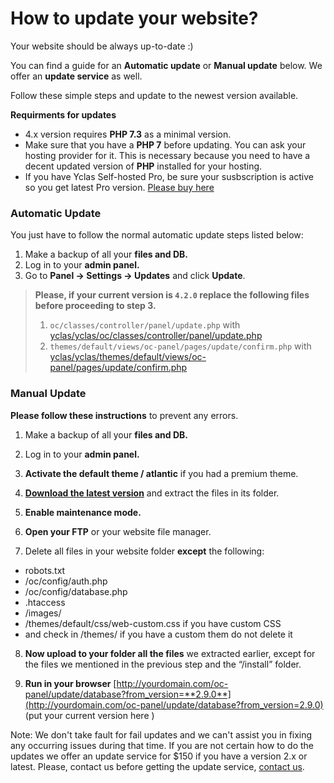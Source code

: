 # How to update your website?

Your website should be always up-to-date :)

You can find a guide for an **Automatic update** or **Manual update** below. We offer an **update service** as well.

Follow these simple steps and update to the newest version available.

**Requirments for updates**



 - 4.x version requires **PHP 7.3** as a minimal version.
 - Make sure that you have a **PHP 7** before updating. You can ask your hosting provider for it. This is necessary because you need to have a decent updated version of **PHP** installed for your hosting.
 - If you have Yclas Self-hosted Pro, be sure your susbscription is active so you get latest Pro version. [Please buy here](https://yclas.com/self-hosted.html)




### Automatic Update

You just have to follow the normal automatic update steps listed below:

1. Make a backup  of all your **files and DB.**
2. Log in  to your **admin panel.**
3. Go to  **Panel -> Settings -> Updates** and click **Update**.

> **Please, if your current version is `4.2.0` replace the following files before proceeding to step 3.**
> 1. `oc/classes/controller/panel/update.php` with [yclas/yclas/oc/classes/controller/panel/update.php](https://raw.githubusercontent.com/yclas/yclas/69d2d91b4ac93d26b0b1225053610d0117a9d7a4/oc/classes/controller/panel/update.php)
> 2. `themes/default/views/oc-panel/pages/update/confirm.php` with [yclas/yclas/themes/default/views/oc-panel/pages/update/confirm.php](https://raw.githubusercontent.com/yclas/yclas/c00bb1d929b69fb47f5725455752157dfd4785a5/themes/default/views/oc-panel/pages/update/confirm.php)

### Manual Update

**Please follow these instructions**  to prevent any errors.

1.  Make a backup  of all your **files and DB.**

2.  Log in  to your **admin panel.**

3.  **Activate the default theme / atlantic**  if you had a premium theme.

4.  **[Download the latest version](https://yclas.com/selfhosted/latest)**  and extract the files in its folder.

5.  **Enable maintenance mode.**

6.  **Open your FTP**  or your website file manager.

7. Delete all files in your website folder  **except**  the following:

-   robots.txt
-   /oc/config/auth.php
-   /oc/config/database.php
-   .htaccess
-   /images/
-   /themes/default/css/web-custom.css if you have custom CSS
-   and check in /themes/ if you have a custom them do not delete it

8.  **Now upload to your folder all the files**  we extracted earlier, except for the files we mentioned in the previous step and the “/install” folder.

9.  **Run in your browser** [http://yourdomain.com/oc-panel/update/database?from_version=**2.9.0**](http://yourdomain.com/oc-panel/update/database?from_version=2.9.0) (put your current version here )

Note: We don't take fault for fail updates and we can't assist you in fixing any occurring issues during that time. If you are not certain how to do the updates we offer an update service for $150 if you have a version 2.x or latest. Please, contact us before getting the update service, [contact us](https://yclas.com/contact/).
